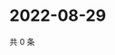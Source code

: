 # 2022-08-29

共 0 条

<!-- BEGIN WEIBO -->
<!-- 最后更新时间 Mon Aug 29 2022 04:01:22 GMT+0800 (China Standard Time) -->

<!-- END WEIBO -->
